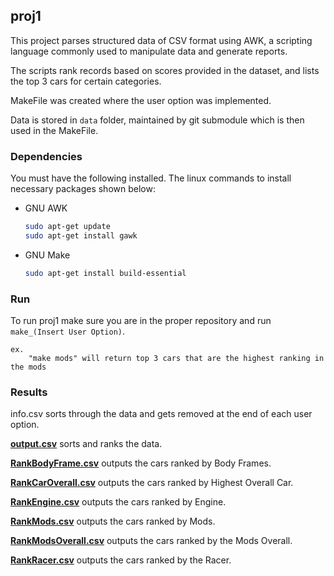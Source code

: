 
## proj1

This project parses structured data of CSV format using AWK, a scripting language commonly used to manipulate data and generate reports.

The scripts rank records based on scores provided in the dataset, and lists the top 3 cars for certain categories.

MakeFile was created  where the user option was implemented.

Data is stored in `data` folder, maintained by git submodule which is then used in the MakeFile.


### Dependencies 

You must have the following installed. The linux commands to install necessary packages shown below:

* GNU AWK
  ```sh
  sudo apt-get update
  sudo apt-get install gawk
  ```
* GNU Make
  ```sh
  sudo apt-get install build-essential
  ```

### Run

To run proj1 make sure you are in the proper repository and run `make_(Insert User Option)`.

	ex. 
		"make mods" will return top 3 cars that are the highest ranking in the mods



### Results
info.csv sorts through the data and gets removed at the end of each user option.

**[output.csv](https://github.com/steven-yanh/cisc3140_lab3/blob/main/proj1/output.csv)** sorts and ranks the data.

**[RankBodyFrame.csv](https://github.com/steven-yanh/cisc3140_lab3/blob/main/proj1/RankBodyFrame.csv)** outputs the cars ranked by Body Frames.

**[RankCarOverall.csv](https://github.com/steven-yanh/cisc3140_lab3/blob/main/proj1/RankCarOverall.csv)** outputs the cars ranked by Highest Overall Car.

**[RankEngine.csv](https://github.com/steven-yanh/cisc3140_lab3/blob/main/proj1/RankEngine.csv)** outputs the cars ranked by Engine.

**[RankMods.csv](https://github.com/steven-yanh/cisc3140_lab3/blob/main/proj1/RankMods.csv)** outputs the cars ranked by Mods.

**[RankModsOverall.csv](https://github.com/steven-yanh/cisc3140_lab3/blob/main/proj1/RankModsOverall.csv)** outputs the cars ranked by the Mods Overall.

**[RankRacer.csv](https://github.com/steven-yanh/cisc3140_lab3/blob/main/proj1/RankRacer.csv)** outputs the cars ranked by the Racer.
